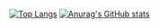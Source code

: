 [![Top Langs](https://github-readme-stats.vercel.app/api/top-langs/?username=yuta-2001)](https://github.com/anuraghazra/github-readme-stats)
[![Anurag's GitHub stats](https://github-readme-stats.vercel.app/api?username=yuta-2001)](https://github.com/anuraghazra/github-readme-stats)


<!--
**yuta-2001/yuta-2001** is a ✨ _special_ ✨ repository because its `README.md` (this file) appears on your GitHub profile.

Here are some ideas to get you started:

- 🔭 I’m currently working on ...
- 🌱 I’m currently learning ...
- 👯 I’m looking to collaborate on ...
- 🤔 I’m looking for help with ...
- 💬 Ask me about ...
- 📫 How to reach me: ...
- 😄 Pronouns: ...
- ⚡ Fun fact: ...
-->

